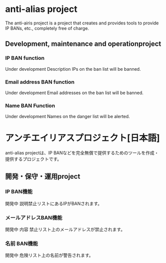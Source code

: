 # anti-alias project
The anti-airis project is a project that creates and provides tools to provide IP BANs, etc., completely free of charge.

## Development, maintenance and operationproject

### IP BAN function

Under development
Description
IPs on the ban list will be banned.

### Email address BAN function

Under development
Email addresses on the ban list will be banned.

### Name BAN Function

Under development
Names on the danger list will be alerted.

# アンチエイリアスプロジェクト[日本語]
anti-alias projectは、IP BANなどを完全無償で提供するためのツールを作成・提供するプロジェクトです。

## 開発・保守・運用project

### IP BAN機能
開発中 説明禁止リストにあるIPがBANされます。

### メールアドレスBAN機能
開発中 内容 禁止リスト上のメールアドレスが禁止されます。

### 名前 BAN機能
開発中 危険リスト上の名前が警告されます。
